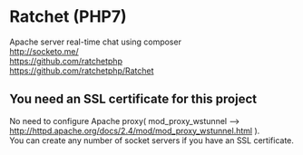 # Ratchet (PHP7)
Apache server real-time chat using composer  
http://socketo.me/  
https://github.com/ratchetphp  
https://github.com/ratchetphp/Ratchet  

## You need an SSL certificate for this project
No need to configure Apache proxy( mod_proxy_wstunnel --> http://httpd.apache.org/docs/2.4/mod/mod_proxy_wstunnel.html ).  
You can create any number of socket servers if you have an SSL certificate.  

